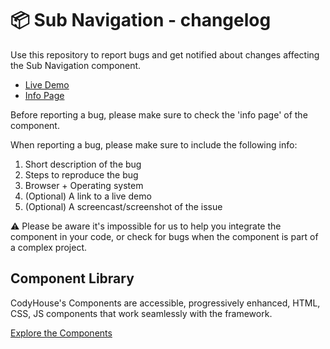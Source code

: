# 📦 Sub Navigation - changelog

Use this repository to report bugs and get notified about changes affecting the Sub Navigation component.

- [Live Demo](https://codyhouse.co/ds/components/app/sub-navigation)
- [Info Page](https://codyhouse.co/ds/components/info/sub-navigation)

Before reporting a bug, please make sure to check the 'info page' of the component. 

When reporting a bug, please make sure to include the following info:

1. Short description of the bug
2. Steps to reproduce the bug
3. Browser + Operating system
4. (Optional) A link to a live demo
5. (Optional) A screencast/screenshot of the issue

⚠️ Please be aware it's impossible for us to help you integrate the component in your code, or check for bugs when the component is part of a complex project.

## Component Library

CodyHouse's Components are accessible, progressively enhanced, HTML, CSS, JS components that work seamlessly with the framework.

[Explore the Components](https://codyhouse.co/ds/components)
